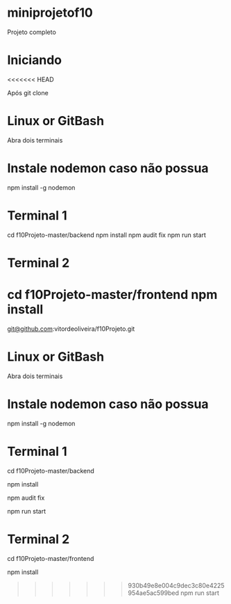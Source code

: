 # miniprojetof10

Projeto completo

# Iniciando
<<<<<<< HEAD

Após git clone

# Linux or GitBash

Abra dois terminais

# Instale nodemon caso não possua

npm install -g nodemon

# Terminal 1

cd f10Projeto-master/backend
npm install
npm audit fix
npm run start

# Terminal 2

cd f10Projeto-master/frontend
npm install
=======
git@github.com:vitordeoliveira/f10Projeto.git

# Linux or GitBash
Abra dois terminais 

# Instale nodemon caso não possua
npm install -g nodemon

# Terminal 1
cd f10Projeto-master/backend

npm install

npm audit fix

npm run start


# Terminal 2
cd f10Projeto-master/frontend

npm install

>>>>>>> 930b49e8e004c9dec3c80e4225954ae5ac599bed
npm run start
